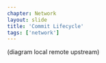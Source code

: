 ```yaml
---
chapter: Network
layout: slide
title: 'Commit Lifecycle'
tags: ['network']
---
```


(diagram local remote upstream)
